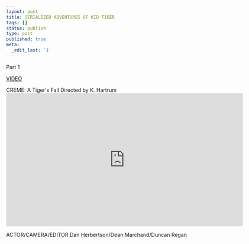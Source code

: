 ```yaml
---
layout: post
title: SERIALIZED ADVENTURES OF KID TIGER
tags: []
status: publish
type: post
published: true
meta:
  _edit_last: '1'
---
```

Part 1
<p style="text-align: left;"><span style="text-decoration: underline;">VIDEO</span></p>
CREME: A Tiger's Fall
Directed by K. Hartrum

<iframe src="http://www.youtube.com/embed/HeVW7pdF0wM" frameborder="0" width="640" height="360"></iframe>

ACTOR/CAMERA/EDITOR
Dan Herbertson/Dean Marchand/Duncan Regan
